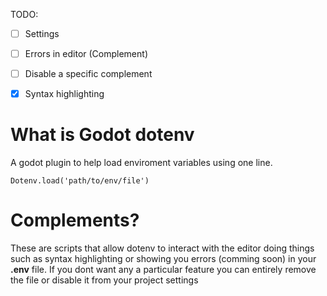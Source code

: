 TODO:
- [ ] Settings
- [ ] Errors in editor (Complement)
- [ ] Disable a specific complement
- [x] Syntax highlighting


# What is Godot dotenv

A godot plugin to help load enviroment variables using one line.
```gdscript
Dotenv.load('path/to/env/file')
```

# Complements?
These are scripts that allow dotenv to interact with the editor doing things such as syntax highlighting or showing you errors (comming soon) in your **.env** file. If you dont want any a particular feature you can entirely remove the file or disable it from your project settings
